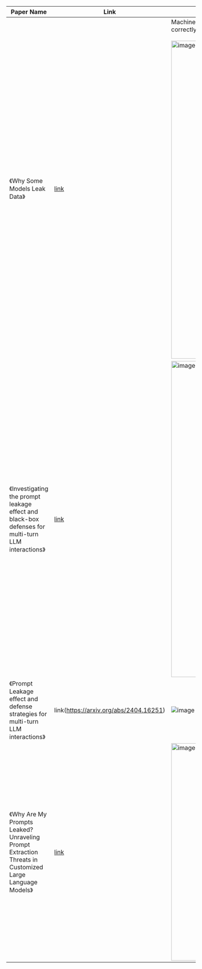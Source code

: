 | Paper Name                                                       | Link                                     | Summary |
|------------------------------------------------------------------|------------------------------------------|----------|
| 《Why Some Models Leak Data》 | [link](https://huggingface.co/spaces/merve/data-leak) | Machine learning models use large amounts of data, some of which can be sensitive. If they're not trained correctly, sometimes that data is inadvertently revealed. <br><br> <img width="847" alt="image" src="https://github.com/user-attachments/assets/09a0f7c3-bee1-4cf3-b630-989a22f0cdd4"> | 
| 《Investigating the prompt leakage effect and black-box defenses for multi-turn LLM interactions》 | [link](https://arxiv.org/html/2404.16251v1) | <img width="842" alt="image" src="https://github.com/user-attachments/assets/44961c3a-e31b-4e34-9777-c3769efc2194" /> |
| 《Prompt Leakage effect and defense strategies for multi-turn LLM interactions》| link(https://arxiv.org/abs/2404.16251) | ![image](https://github.com/user-attachments/assets/ed6f9e4d-2b6a-49b3-a5d3-b15d3699ff5c) |
| 《Why Are My Prompts Leaked? Unraveling Prompt Extraction Threats in Customized Large Language Models》| [link](https://arxiv.org/pdf/2408.02416) | <img width="579" alt="image" src="https://github.com/user-attachments/assets/0a6822de-7466-4e9f-8c53-19e75d98d526" /> |

